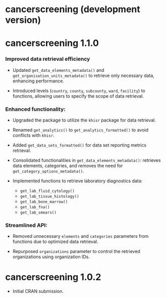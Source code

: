 # cancerscreening (development version)

# cancerscreening 1.1.0

### Improved data retrieval efficiency

* Updated `get_data_elements_metadata()` and `get_organisation_units_metadata()` to retrieve only necessary data, enhancing performance.
 
* Introduced levels (`country`, `county`, `subcounty`, `ward`, `facility`) to functions, allowing users to specify the scope of data retrieval.

### Enhanced functionality:

* Upgraded the package to utilize the `khisr` package for data retrieval.

* Renamed `get_analytics()` to `get_analytics_formatted()` to avoid conflicts with `khisr`.

* Added `get_data_sets_formatted()` for data set reporting metrics retrieval.

* Consolidated functionalities in `get_data_elements_metadata()`: retrieves data elements, categories, and removes the need for `get_category_options_metadata()`.

* Implemented functions to retrieve laboratory diagnostics data:
  - `get_lab_fluid_cytology()`
  - `get_lab_tissue_histology()`
  - `get_lab_bone_marrow()`
  - `get_lab_fna()`
  - `get_lab_smears()`
  
### Streamlined API:

* Removed unnecessary `elements` and `categories` parameters from functions due to optimized data retrieval.

* Repurposed `organizations` parameter to control the retrieved organizations using organization IDs.

# cancerscreening 1.0.2

* Initial CRAN submission.
